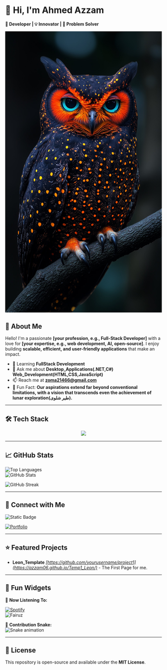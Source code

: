 # 👋 Hi, I'm Ahmed Azzam

**🚀 Developer | 💡 Innovator | 🎯 Problem Solver**  

![Your Banner Image](Images/owl.jpeg) 

## 📌 About Me

Hello! I'm a passionate **[your profession, e.g., Full-Stack Developer]** with a love for **[your expertise, e.g., web development, AI, open-source]**. I enjoy building **scalable, efficient, and user-friendly applications** that make an impact.  

- 🌱 Learning **FullStack Development**  
- 💬 Ask me about **Desktop_Applications(.NET,C#)** **Web_Development(HTML,CSS,JavaScript)**
- 📫 Reach me at **zoma21466@gmail.com**  
- 🎯 Fun Fact: **Our aspirations extend far beyond conventional limitations, with a vision that transcends even the achievement of lunar exploration(طير شلوى).**

---
<!--
[!["Follow me on Twitter"](https://img.shields.io/twitter/follow/tarekalabd?label=Follow%20me)](https://twitter.com/tarekalabd)
  [!["LinkedIn"](https://img.shields.io/badge/LinkedIn-blue?style=flat&logo=linkedin&labelColor=blue)](https://www.linkedin.com/in/tarekalabd/)
  [!["YouTube"](https://img.shields.io/youtube/channel/subscribers/UCMQeTJFwpvbeXjLPrd9_eQw?label=TarekAlabd&style=social)](https://youtube.com/TarekAlabd)
  [!["Medium"](https://img.shields.io/badge/Medium-12100E?style=flat&logo=medium&logoColor=white)](https://medium.com/@tarekalabd)
  [!["My Website"](https://img.shields.io/badge/Website-tarekalabd.com-orange)](https://tarekalabd.com)
  [!["My Blog"](https://img.shields.io/badge/Blog-blog.tarekalabd.net-orange)](https://blog.tarekalabd.net)
---
-->

## 🛠️ Tech Stack  

<p align="center">
  <a href="https://skillicons.dev">
    <img src="https://skillicons.dev/icons?i=visualstudio,dotnet,cs,mysql,vscode,htmx,html,css,js,git,github" />
  </a>
</p>

---
## 📈 GitHub Stats  



![Top Languages](https://github-readme-stats.vercel.app/api/top-langs/?username=azzam06&layout=compact&theme=graywhite&hide_border=true)  
![GitHub Stats](https://github-readme-stats.vercel.app/api?username=azzam06&show_icons=true&theme=vue&hide_border=true)  

![GitHub Streak](https://github-readme-streak-stats.herokuapp.com/?user=azzam06&theme=vue&hide_border=true)  

---
## 📢 Connect with Me  

![Static Badge](https://img.shields.io/badge/www.linkedin.com%2Fin%2Fahmed-azzam-1a2044257?style=flat&label=LinkedIn&labelColor=%230b66c2&color=white)

[![Portfolio](https://img.shields.io/badge/Azzam-000?style=flat&label=Portfolio&labelColor=black&color=red)](https://azzam.com)  

---

## ⭐ Featured Projects  

- **Leon_Template** *[https://github.com/yourusername/project1](https://azzam06.github.io/Temp1_Leon/)* - The First Page for me.
<!-- 
- **[Project 2 Name](https://github.com/yourusername/project2)** - Short description  
- **[Project 3 Name](https://github.com/yourusername/project3)** - Short description  
-->
---

## 🎨 Fun Widgets  

🎵 **Now Listening To:**  

[![Spotify](https://spotify-github-profile.vercel.app/api/view?uid=31yae2fzox26fjwi6vmt733gjtu4&cover_image=true&theme=default&show_offline=false&background_color=121212&bar_color=53b14f&bar_color_cover=false)](https://open.spotify.com/track/7ywfK8jkWSLrFFtPo1VwoF?si=25ced301427f4ff3)  
<img src="Images/Fairuz.jpg" alt="Fairuz" style="width: 10%;">

 


🐍 **Contribution Snake:**  
![Snake animation](https://github.com/azzam06/azzam06/blob/output/github-contribution-grid-snake.svg)  

---

## 📜 License  

This repository is open-source and available under the **MIT License**.  

<!--
---
> *"Code is like humor. When you have to explain it, it’s bad."* – Cory House  


